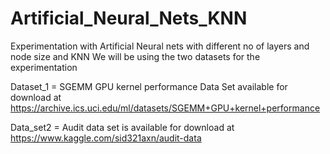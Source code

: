 # Artificial_Neural_Nets_KNN
Experimentation with Artificial Neural nets with different no of layers and node size and KNN
We will be using the two datasets for the experimentation

Dataset_1 = SGEMM GPU kernel performance Data Set available for download at https://archive.ics.uci.edu/ml/datasets/SGEMM+GPU+kernel+performance

Data_set2 = Audit data set is available for download at https://www.kaggle.com/sid321axn/audit-data
